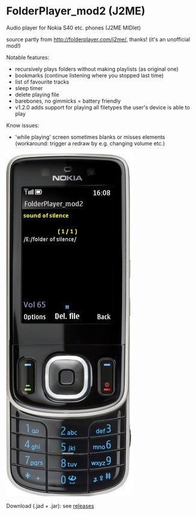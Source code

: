# FolderPlayer_mod2 (J2ME)
Audio player for Nokia S40 etc. phones (J2ME MIDlet)

source partly from http://folderplayer.com/j2me/, thanks!
(it's an unofficial mod!)

Notable features: 
- recursively plays folders without making playlists (as original one) 
- bookmarks (continue listening where you stopped last time)
- list of favourite tracks
- sleep timer
- delete playing file
- barebones, no gimmicks = battery friendly  
- v1.2.0 adds support for playing all filetypes the user's device is able to play

Know issues:
- 'while playing' screen sometimes blanks or misses elements (workaround: trigger a redraw by e.g. changing volume etc.)

<img src="https://github.com/nofishonfriday/FolderPlayer_mod/blob/master/FP_mod2.jpg" alt="hi" class="inline"/>

Download (.jad + .jar):
see [releases](https://github.com/nofishonfriday/FolderPlayer_mod-J2ME-/releases)

